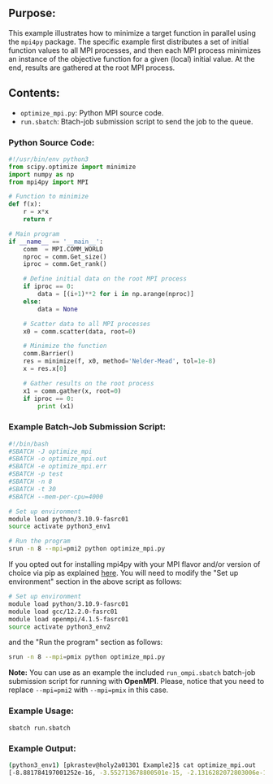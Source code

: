 ## Purpose:

This example illustrates how to minimize a target function in parallel using the `mpi4py` package. The specific example first distributes a set of initial function values to all MPI processes, and then each MPI process minimizes an instance of the objective function for a given (local) initial value. At the end, results are gathered at the root MPI process.

## Contents:

* <code>optimize_mpi.py</code>: Python MPI source code.
* <code>run.sbatch</code>: Btach-job submission script to send the job to the queue.

### Python Source Code:

```python
#!/usr/bin/env python3
from scipy.optimize import minimize
import numpy as np
from mpi4py import MPI

# Function to minimize
def f(x):
    r = x*x
    return r

# Main program
if __name__ == '__main__':
    comm  = MPI.COMM_WORLD
    nproc = comm.Get_size() 
    iproc = comm.Get_rank()

    # Define initial data on the root MPI process
    if iproc == 0:
        data = [(i+1)**2 for i in np.arange(nproc)]
    else:
        data = None

    # Scatter data to all MPI processes
    x0 = comm.scatter(data, root=0)

    # Minimize the function
    comm.Barrier()
    res = minimize(f, x0, method='Nelder-Mead', tol=1e-8)
    x = res.x[0]

    # Gather results on the root process
    x1 = comm.gather(x, root=0)
    if iproc == 0:
        print (x1)
```

### Example Batch-Job Submission Script:

```bash
#!/bin/bash
#SBATCH -J optimize_mpi
#SBATCH -o optimize_mpi.out
#SBATCH -e optimize_mpi.err
#SBATCH -p test
#SBATCH -n 8
#SBATCH -t 30
#SBATCH --mem-per-cpu=4000

# Set up environment
module load python/3.10.9-fasrc01
source activate python3_env1

# Run the program
srun -n 8 --mpi=pmi2 python optimize_mpi.py
```

If you opted out for installing mpi4py with your MPI flavor and/or version of choice via pip as explained [here](../README.md). You will need to modify the "Set up environment" section in the above script as follows:

```bash
# Set up environment
module load python/3.10.9-fasrc01
module load gcc/12.2.0-fasrc01
module load openmpi/4.1.5-fasrc01
source activate python3_env2
```
and the "Run the program" section as follows:

```bash
srun -n 8 --mpi=pmix python optimize_mpi.py
```

**Note:** You can use as an example the included <code>run_ompi.sbatch</code> batch-job submission script for running with **OpenMPI**. Please, notice that you need to replace <code>--mpi=pmi2</code> with <code>--mpi=pmix</code> in this case.

### Example Usage:

```
sbatch run.sbatch
```

### Example Output:

```bash
(python3_env1) [pkrastev@holy2a01301 Example2]$ cat optimize_mpi.out 
[-8.881784197001252e-16, -3.552713678800501e-15, -2.1316282072803006e-14, -1.4210854715202004e-14, 0.0, -8.526512829121202e-14, -5.684341886080802e-14, -5.684341886080802e-14]
```
